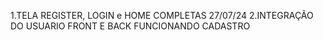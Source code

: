 1.TELA REGISTER, LOGIN e HOME COMPLETAS 27/07/24
2.INTEGRAÇÃO DO USUARIO FRONT E BACK FUNCIONANDO CADASTRO